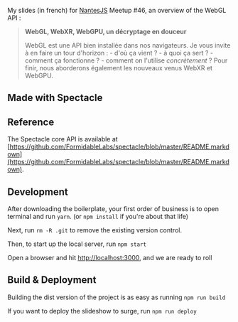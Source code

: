 My slides (in french) for [NantesJS](https://nantesjs.org/) Meetup #46, an overview of the WebGL API :

> **WebGL, WebXR, WebGPU, un décryptage en douceur**
>
> WebGL est une API bien installée dans nos navigateurs. Je vous invite à en faire un tour d'horizon : - d'où ça vient ? - à quoi ça sert ? - comment ça fonctionne ? - comment on l'utilise *concrètement* ? Pour finir, nous aborderons également les nouveaux venus WebXR et WebGPU.

## Made with Spectacle

## Reference

The Spectacle core API is available at [https://github.com/FormidableLabs/spectacle/blob/master/README.markdown](https://github.com/FormidableLabs/spectacle/blob/master/README.markdown).

## Development

After downloading the boilerplate, your first order of business is to open terminal and run `yarn`. (or `npm install` if you're about that life)

Next, run `rm -R .git` to remove the existing version control.

Then, to start up the local server, run `npm start`

Open a browser and hit [http://localhost:3000](http://localhost:3000), and we are ready to roll

## Build & Deployment

Building the dist version of the project is as easy as running `npm run build`

If you want to deploy the slideshow to surge, run `npm run deploy`
